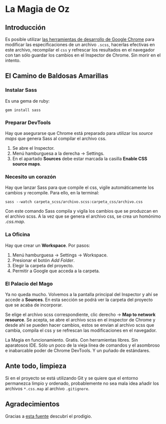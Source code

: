 # La Magia de Oz

## Introducción

Es posible utilizar [las herramientas de desarrollo de Google Chrome](https://developer.chrome.com/devtools) para modificar las especificaciones de un archivo `.scss`, hacerlas efectivas en este archivo, recompilar el `css` y refrescar los resultados en el navegador con tan sólo guardar los cambios en el Inspector de Chrome. Sin morir en el intento.

## El Camino de Baldosas Amarillas

### Instalar Sass

Es una gema de ruby:

    gem install sass

### Preparar  DevTools

Hay que asegurarse que Chrome está preparado para utilizar los *source maps* que genera Sass al compilar el archivo css.

1.  Se abre el Inspector.
2.  Menú hamburguesa a la derecha -> Settings.
3.  En el apartado **Sources** debe estar marcada la casilla **Enable CSS source maps**.

### Necesito un corazón

Hay que lanzar Sass para que compile el css, vigile automáticamente los cambios y recompile. Para ello, en la terminal:

    sass --watch carpeta_scss/archivo.scss:carpeta_css/archivo.css

Con este comando Sass compila y vigila los cambios que se produzcan en el archivo scss. A la vez que se genera el archivo css, se crea un homónimo *.css.map*.

### La Oficina

Hay que crear un **Workspace**. Por pasos:

1.  Menú hamburguesa -> Settings -> Workspace.
2.  Presionar el botón *Add Folder*.
3.  Elegir la carpeta del proyecto.
4.  Permitir a Google que acceda a la carpeta.

### El Palacio del Mago

Ya no queda mucho. Volvemos a la pantalla principal del Inspector y ahí se accede a **Sources**. En esta sección se podrá ver la carpeta del proyecto que se acaba de incorporar.

Se elige el archivo scss correspondiente, clic derecho -> **Map to network resource**. Se acepta, se abre el archivo scss en el inspector de Chrome y desde ahí se pueden hacer cambios, estos se envían al archivo scss que cambia, compila el css y se refrescan las modificaciones en el navegador. 

La Magia en funcionamiento. Gratis. Con herramientas libres. Sin aparatosos IDE. Sólo un poco de la vieja línea de comandos y el asombroso e inabarcable poder de Chrome DevTools. Y un puñado de estándares.

## Ante todo, limpieza

Si en el proyecto se está utilizando Git y se quiere que el entorno permanezca limpio y ordenado, probablemente no sea mala idea añadir los archivos `*.css.map` al archivo `.gitignore`.

## Agradecimientos

Gracias a [esta fuente](https://robots.thoughtbot.com/sass-source-maps-chrome-magic) descubrí el prodigio.
